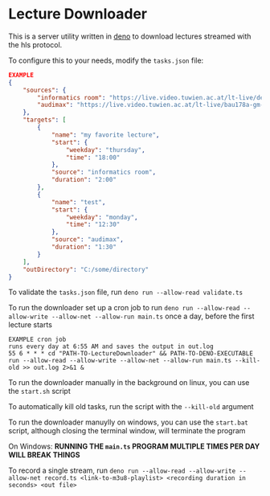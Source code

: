 # Lecture Downloader

This is a server utility written in [deno](https://deno.com/) to download lectures streamed with the
hls protocol.

To configure this to your needs, modify the `tasks.json` file:

```json
EXAMPLE
{
    "sources": {
        "informatics room": "https://live.video.tuwien.ac.at/lt-live/deu116-informatikhoersaal/playlist.m3u8",
        "audimax": "https://live.video.tuwien.ac.at/lt-live/bau178a-gm-1-audi-max/playlist.m3u8"
    },
    "targets": [
        {
            "name": "my favorite lecture",
            "start": {
                "weekday": "thursday",
                "time": "18:00"
            },
            "source": "informatics room",
            "duration": "2:00"
        },
        {
            "name": "test",
            "start": {
                "weekday": "monday",
                "time": "12:30"
            },
            "source": "audimax",
            "duration": "1:30"
        }
    ],
    "outDirectory": "C:/some/directory"
}
```

To validate the `tasks.json` file, run `deno run --allow-read validate.ts`

To run the downloader set up a cron job to run
`deno run --allow-read --allow-write --allow-net --allow-run main.ts` once a
day, before the first lecture starts

```cron
EXAMPLE cron job
runs every day at 6:55 AM and saves the output in out.log
55 6 * * * cd "PATH-TO-LectureDownloader" && PATH-TO-DENO-EXECUTABLE run --allow-read --allow-write --allow-net --allow-run main.ts --kill-old >> out.log 2>&1 &
```

To run the downloader manually in the background on linux, you can use the
`start.sh` script

To automatically kill old tasks, run the script with the `--kill-old` argument

To run the downloader manuylly on windows, you can use the `start.bat` script,
although closing the terminal window, will terminate the program

On Windows: **RUNNING THE `main.ts` PROGRAM MULTIPLE TIMES PER DAY WILL BREAK
THINGS**

To record a single stream, run
`deno run --allow-read --allow-write --allow-net record.ts <link-to-m3u8-playlist> <recording duration in seconds> <out file>`
